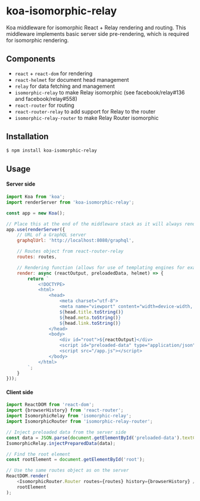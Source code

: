 # koa-isomorphic-relay

Koa middleware for isomorphic React + Relay rendering and routing.
This middleware implements basic server side pre-rendering, which is required for isomorphic rendering.

## Components
- `react` + `react-dom` for rendering
- `react-helmet` for document head management
- `relay` for data fetching and management
- `isomorphic-relay` to make Relay isomorphic (see facebook/relay#136 and facebook/relay#558)
- `react-router` for routing
- `react-router-relay` to add support for Relay to the router
- `isomorphic-relay-router` to make Relay Router isomorphic

## Installation
```bash
$ npm install koa-isomorphic-relay
```

## Usage

#### Server side
```javascript
import Koa from 'koa';
import renderServer from 'koa-isomorphic-relay';

const app = new Koa();

// Place this at the end of the middleware stack as it will always render a page or throw an error
app.use(renderServer({
    // URL of a GraphQL server
    graphqlUrl: 'http://localhost:8080/graphql',

    // Routes object from react-router-relay
    routes: routes,

    // Rendering function (allows for use of templating engines for example)
    render: async (reactOutput, preloadedData, helmet) => {
        return `
            <!DOCTYPE>
            <html>
                <head>
                    <meta charset="utf-8">
                    <meta name="viewport" content="width=device-width, initial-scale=1">
                    ${head.title.toString()}
                    ${head.meta.toString()}
                    ${head.link.toString()}
                </head>
                <body>
                    <div id="root">${reactOutput}</div>
                    <script id="preloaded-data" type="application/json">${preloadedData}</script>
                    <script src="/app.js"></script>
                </body>
            </html>
        `;
    }
}));
```

#### Client side
```javascript
import ReactDOM from 'react-dom';
import {browserHistory} from 'react-router';
import IsomorphicRelay from 'isomorphic-relay';
import IsomorphicRouter from 'isomorphic-relay-router';

// Inject preloaded data from the server side
const data = JSON.parse(document.getElementById('preloaded-data').textContent);
IsomorphicRelay.injectPreparedData(data);

// Find the root element
const rootElement = document.getElementById('root');

// Use the same routes object as on the server
ReactDOM.render(
    <IsomorphicRouter.Router routes={routes} history={browserHistory} />,
    rootElement
);
```

